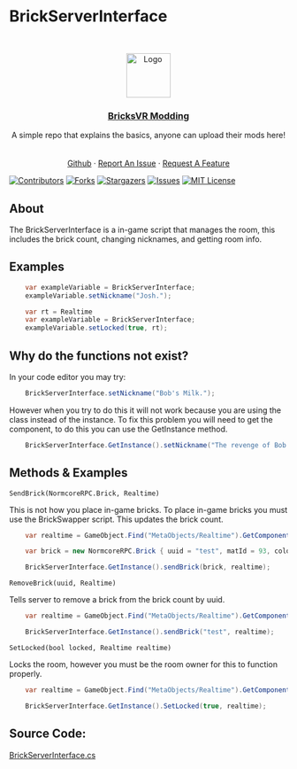 # BrickServerInterface
<br />
<p align="center">
<a href="https://github.com/BricksVR-Modding/BricksVR-Modding-Guide">
    <img src="https://avatars.githubusercontent.com/u/94014912?s=200&v=4" alt="Logo" width="80" height="80">
  </a>
  <h3 align="center"><u>BricksVR Modding</u></h3>

  <p align="center">
    A simple repo that explains the basics, anyone can upload their mods here!
    <br />
    <br />
    <br />
    <a href="https://github.com/zakmasood/BricksVRModding">Github</a>
    ·
    <a href="https://github.com/zakmasood/BricksVRModding/issues/new">Report An Issue</a>
    ·
    <a href="https://github.com/zakmasood/BricksVRModding/issues/new">Request A Feature</a>
  </p>
</p>

  [![Contributors][contributors-shield]][contributors-url]
  [![Forks][forks-shield]][forks-url]
  [![Stargazers][stars-shield]][stars-url]
  [![Issues][issues-shield]][issues-url]
  [![MIT License][license-shield]][license-url]
## About

The BrickServerInterface is a in-game script that manages the room, this includes the brick count, changing nicknames, and getting room info.

## Examples

```cs
    var exampleVariable = BrickServerInterface;
    exampleVariable.setNickname("Josh.");
```
```cs
    var rt = Realtime
    var exampleVariable = BrickServerInterface;
    exampleVariable.setLocked(true, rt);
```

## Why do the functions not exist?
In your code editor you may try:
```cs
    BrickServerInterface.setNickname("Bob's Milk.");
```
However when you try to do this it will not work because you are using the class instead of the instance. To fix this problem you will need to get the component, to do this you can use the GetInstance method.
```cs
    BrickServerInterface.GetInstance().setNickname("The revenge of Bob.")
```

## Methods & Examples

`SendBrick(NormcoreRPC.Brick, Realtime)`

This is not how you place in-game bricks. To place in-game bricks you must use the BrickSwapper script. This updates the brick count.
```cs
    var realtime = GameObject.Find("MetaObjects/Realtime").GetComponent<Realtime>();

    var brick = new NormcoreRPC.Brick { uuid = "test", matId = 93, color = 23, type = "2x2", pos = new Vector3(0, 0, 0), rot = new Quaternion(0f, 0f, 0f, 0f), usingNewColor = false, headClientId = -1, usingHeadStuff = true };

    BrickServerInterface.GetInstance().sendBrick(brick, realtime);
```

`RemoveBrick(uuid, Realtime)`

Tells server to remove a brick from the brick count by uuid.
```cs
    var realtime = GameObject.Find("MetaObjects/Realtime").GetComponent<Realtime>();

    BrickServerInterface.GetInstance().sendBrick("test", realtime);
```

`SetLocked(bool locked, Realtime realtime)`

Locks the room, however you must be the room owner for this to function properly.
```cs
    var realtime = GameObject.Find("MetaObjects/Realtime").GetComponent<Realtime>();

    BrickServerInterface.GetInstance().SetLocked(true, realtime);
```
## Source Code:
[BrickServerInterface.cs](https://github.com/d12/bricksvr-game/blob/main/Assets/Scripts/BrickServerInterface.cs)

[contributors-shield]: https://img.shields.io/github/contributors/zakmasood/BricksVRModding.svg?style=for-the-badge
[contributors-url]: https://github.com/zakmasood/BricksVRModding/graphs/contributors
[forks-shield]: https://img.shields.io/github/forks/zakmasood/BricksVRModding.svg?style=for-the-badge
[forks-url]: https://github.com/https://github.com/zakmasood/BricksVRModding/network/members
[stars-shield]: https://img.shields.io/github/stars/zakmasood/BricksVRModding.svg?style=for-the-badge
[stars-url]: https://github.com/zakmasood/BricksVRModdingstargazers
[issues-shield]: https://img.shields.io/github/issues/zakmasood/BricksVRModding.svg?style=for-the-badge
[issues-url]: https://github.com/zakmasood/BricksVRModding
[license-shield]: https://img.shields.io/github/license/zakmasood/BricksVRModding.svg?style=for-the-badge
[license-url]: https://github.com/zakmasood/BricksVRModding/blob/main/LICENSE
